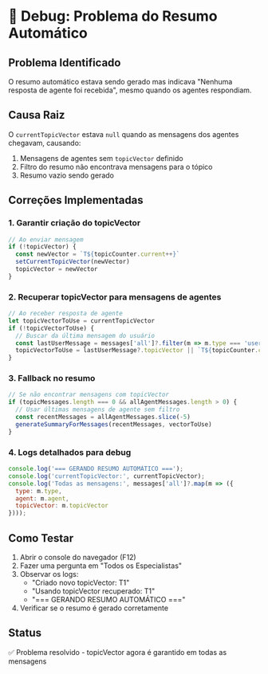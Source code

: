# 🐛 Debug: Problema do Resumo Automático

## Problema Identificado

O resumo automático estava sendo gerado mas indicava "Nenhuma resposta de agente foi recebida", mesmo quando os agentes respondiam.

## Causa Raiz

O `currentTopicVector` estava `null` quando as mensagens dos agentes chegavam, causando:
1. Mensagens de agentes sem `topicVector` definido
2. Filtro do resumo não encontrava mensagens para o tópico
3. Resumo vazio sendo gerado

## Correções Implementadas

### 1. Garantir criação do topicVector
```javascript
// Ao enviar mensagem
if (!topicVector) {
  const newVector = `T${topicCounter.current++}`
  setCurrentTopicVector(newVector)
  topicVector = newVector
}
```

### 2. Recuperar topicVector para mensagens de agentes
```javascript
// Ao receber resposta de agente
let topicVectorToUse = currentTopicVector
if (!topicVectorToUse) {
  // Buscar da última mensagem do usuário
  const lastUserMessage = messages['all']?.filter(m => m.type === 'user').pop()
  topicVectorToUse = lastUserMessage?.topicVector || `T${topicCounter.current - 1}`
}
```

### 3. Fallback no resumo
```javascript
// Se não encontrar mensagens com topicVector
if (topicMessages.length === 0 && allAgentMessages.length > 0) {
  // Usar últimas mensagens de agente sem filtro
  const recentMessages = allAgentMessages.slice(-5)
  generateSummaryForMessages(recentMessages, vectorToUse)
}
```

### 4. Logs detalhados para debug
```javascript
console.log('=== GERANDO RESUMO AUTOMÁTICO ===');
console.log('currentTopicVector:', currentTopicVector);
console.log('Todas as mensagens:', messages['all']?.map(m => ({
  type: m.type,
  agent: m.agent,
  topicVector: m.topicVector
})));
```

## Como Testar

1. Abrir o console do navegador (F12)
2. Fazer uma pergunta em "Todos os Especialistas"
3. Observar os logs:
   - "Criado novo topicVector: T1"
   - "Usando topicVector recuperado: T1"
   - "=== GERANDO RESUMO AUTOMÁTICO ==="
4. Verificar se o resumo é gerado corretamente

## Status

✅ Problema resolvido - topicVector agora é garantido em todas as mensagens